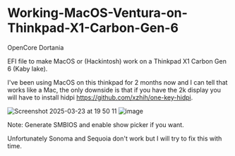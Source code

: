 # Working-MacOS-Ventura-on-Thinkpad-X1-Carbon-Gen-6
OpenCore Dortania

EFI file to make MacOS or (Hackintosh) work on a Thinkpad X1 Carbon Gen 6 (Kaby lake).

I've been using MacOS on this thinkpad for 2 months now and I can tell that works like a Mac, the only downside is that if you have the 2k display you will have to install hidpi
https://github.com/xzhih/one-key-hidpi.

![Screenshot 2025-03-23 at 19 50 11](https://github.com/user-attachments/assets/e3cca585-b278-400a-ae59-be99c53a30f4)
![image](https://github.com/user-attachments/assets/3251c840-cd82-4ff9-b9e0-5cef9129d978)


Note: Generate SMBIOS and enable show picker if you want.

Unfortunately Sonoma and Sequoia don't work but I will try to fix this with time.

